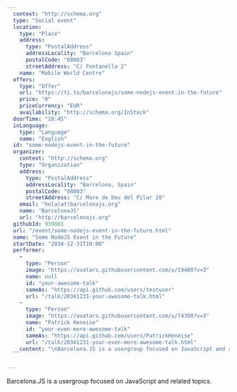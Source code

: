 ```yaml
---
  context: "http://schema.org"
  type: "Social event"
  location: 
    type: "Place"
    address: 
      type: "PostalAddress"
      addressLocality: "Barcelona Spain"
      postalCode: "08003"
      streetAddress: "C/ Fontanella 2"
    name: "Mobile World Centre"
  offers: 
    type: "Offer"
    url: "https://ti.to/barcelonajs/some-nodejs-event-in-the-future"
    price: "0"
    priceCurrency: "EUR"
    availability: "http://schema.org/InStock"
  doorTime: "18:45"
  inLanguage: 
    type: "Language"
    name: "English"
  id: "some-nodejs-event-in-the-future"
  organizer: 
    context: "http://schema.org"
    type: "Organization"
    address: 
      type: "PostalAddress"
      addressLocality: "Barcelona, Spain"
      postalCode: "08003"
      streetAddress: "C/ Mare de Deu del Pilar 20"
    email: "hola(at)barcelonajs.org"
    name: "BarcelonaJS"
    url: "http://barcelonajs.org"
  githubId: 939881
  url: "/event/some-nodejs-event-in-the-future.html"
  name: "Some NodeJS Event in the Future"
  startDate: "2034-12-31T19:00"
  performer: 
    - 
      type: "Person"
      image: "https://avatars.githubusercontent.com/u/19480?v=3"
      name: null
      id: "your-awesome-talk"
      sameAs: "https://api.github.com/users/testuser"
      url: "/talk/20341231-your-awesome-talk.html"
    - 
      type: "Person"
      image: "https://avatars.githubusercontent.com/u/74390?v=3"
      name: "Patrick Heneise"
      id: "your-even-more-awesome-talk"
      sameAs: "https://api.github.com/users/PatrickHeneise"
      url: "/talk/20341231-your-even-more-awesome-talk.html"
  __content: "\nBarcelona.JS is a usergroup focused on JavaScript and related topics."


---
```

Barcelona.JS is a usergroup focused on JavaScript and related topics.